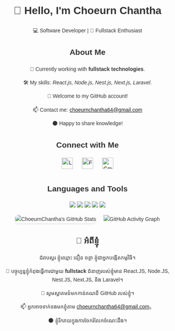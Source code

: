 <div align="center" style="font-family: Arial, sans-serif; max-width: 800px; margin: 0 auto; padding: 20px; line-height: 1.6; color: #333;">

  <!-- Title Section -->
  <h1>👋 Hello, I'm Choeurn Chantha</h1>
  <p>💻 Software Developer | 🌟 Fullstack Enthusiast</p>

  <!-- About Me -->
  <h2>About Me</h2>
  <p>👀 Currently working with <strong>fullstack technologies</strong>.</p>
  <p>🛠️ My skills: <em>React.js, Node.js, Nest.js, Next.js, Laravel</em>.</p>
  <p>💞 Welcome to my GitHub account!</p>
  <p>📫 Contact me: <a href="mailto:choeurnchantha64@gmail.com">choeurnchantha64@gmail.com</a></p>
  <p>🌑 Happy to share knowledge!</p>

  <!-- Connect Section -->
  <h2>Connect with Me</h2>
  <p>
    <a href="https://www.linkedin.com/in/choeurn-chantha-28992225b/"><img src="https://img.icons8.com/ios-filled/50/000000/linkedin.png" alt="LinkedIn" style="width: 30px; margin: 0 10px;"></a>
    <a href="https://www.facebook.com/profile.php?id=100042328303651&mibextid=ZbWKwL"><img src="https://img.icons8.com/ios-filled/50/000000/facebook-new.png" alt="Facebook" style="width: 30px; margin: 0 10px;"></a>
    <a href="choeurnchantha64@gmail.com"><img src="https://img.icons8.com/ios-filled/50/000000/gmail.png" alt="Gmail" style="width: 30px; margin: 0 10px;"></a>
  </p>

  <!-- Languages and Tools -->
  <h2>Languages and Tools</h2>
  <p>
    <img src="https://img.shields.io/badge/-React-61DAFB?style=for-the-badge&logo=react&logoColor=white">
    <img src="https://img.shields.io/badge/-Node.js-339933?style=for-the-badge&logo=node.js&logoColor=white">
    <img src="https://img.shields.io/badge/-Next.js-000000?style=for-the-badge&logo=next.js&logoColor=white">
    <img src="https://img.shields.io/badge/-Laravel-FF2D20?style=for-the-badge&logo=laravel&logoColor=white">
    <img src="https://img.shields.io/badge/-Nest.js-E0234E?style=for-the-badge&logo=nestjs&logoColor=white">
  </p>

  <!-- GitHub Stats -->
  <div align="center" style="display: flex; justify-content: center; align-items: center; gap: 20px;">
    <img src="https://github-readme-stats.vercel.app/api?username=Chantha2121&show_icons=true&theme=gruvbox&count_private=true" alt="ChoeurnChantha's GitHub Stats" style="max-width: 400px; border-radius: 8px; box-shadow: 0 2px 5px rgba(0, 0, 0, 0.1);"/>
    <img src="https://github-readme-activity-graph.vercel.app/graph?username=ChoeurnChantha&theme=xcode&hide_border=true" alt="GitHub Activity Graph" />
  </div>

  <!-- Cambodian Language Section -->
  <h2>👋 អំពីខ្ញុំ</h2>
  <p>ជំរាបសួរ ខ្ញុំឈ្មោះ ជឿន ចន្ថា ខ្ញុំជាអ្នកបង្កើតកម្មវិធី។</p>
  <p>👀 បច្ចុប្បន្នខ្ញុំកំពុងធ្វើការជាមួយ <strong>fullstack</strong> ជំនាញរបស់ខ្ញុំមាន React.JS, Node.JS, Nest.JS, Next.JS, និង Laravel។</p>
  <p>💞️ សូមស្វាគមន៍មកកាន់គណនី GitHub របស់ខ្ញុំ។</p>
  <p>📫 អ្នកអាចទាក់ទងមកខ្ញុំតាម <a href="mailto:choeurnchantha64@gmail.com">choeurnchantha64@gmail.com</a>。</p>
  <p>🌑 ខ្ញុំរីករាយក្នុងការចែករំលែកចំណេះដឹង។</p>
</div>
